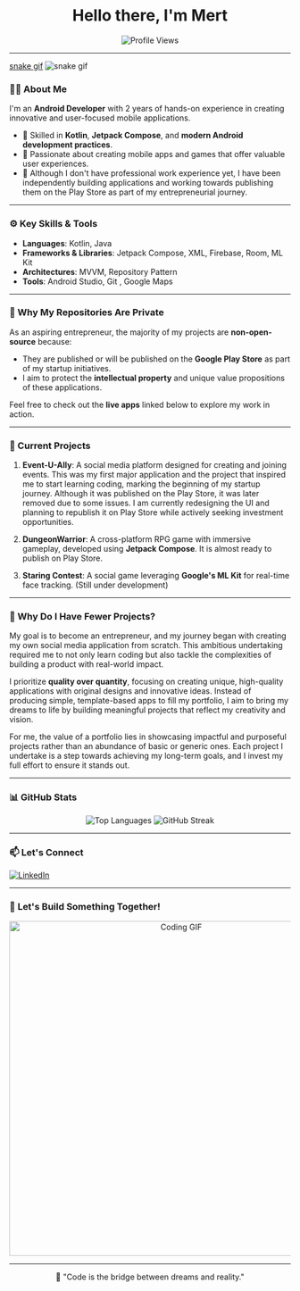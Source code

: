 
<h1 align="center"> Hello there, I'm Mert</h1>

<p align="center">
  <img src="https://komarev.com/ghpvc/?username=troemanes&label=Profile%20Views&color=0e75b6&style=flat" alt="Profile Views" />
</p>

---
[snake gif](https://github.com/mert-unl/mert-unl/blob/main/github-contribution-grid-snake.gif)
![snake gif](https://github.com/mert-unl/mert-unl/blob/output/github-contribution-grid-snake.gif)
### 👨‍💻 About Me  

I'm an **Android Developer** with 2 years of hands-on experience in creating innovative and user-focused mobile applications.  
- 🌟 Skilled in **Kotlin**, **Jetpack Compose**, and **modern Android development practices**.  
- 🚀 Passionate about creating mobile apps and games that offer valuable user experiences.
- 🎯 Although I don't have professional work experience yet, I have been independently building applications and working towards publishing them on the Play Store as part of my entrepreneurial journey.
---

### ⚙️ Key Skills & Tools  

- **Languages**: Kotlin, Java  
- **Frameworks & Libraries**: Jetpack Compose, XML, Firebase, Room, ML Kit  
- **Architectures**: MVVM, Repository Pattern
- **Tools**: Android Studio, Git , Google Maps

---

### 📂 Why My Repositories Are Private  

As an aspiring entrepreneur, the majority of my projects are **non-open-source** because:  
- They are published or will be published on the **Google Play Store** as part of my startup initiatives.  
- I aim to protect the **intellectual property** and unique value propositions of these applications.  

Feel free to check out the **live apps** linked below to explore my work in action.  

---

### 💼 Current Projects  

1. **Event-U-Ally**: A social media platform designed for creating and joining events. This was my first major application and the project that inspired me to start learning coding, marking the beginning of my startup journey. Although it was published on the Play Store, it was later removed due to some issues. I am currently redesigning the UI and planning to republish it on Play Store while actively seeking investment opportunities.

2. **DungeonWarrior**: A cross-platform RPG game with immersive gameplay, developed using **Jetpack Compose**. It is almost ready to publish on Play Store.  

3. **Staring Contest**: A social game leveraging **Google's ML Kit** for real-time face tracking. (Still under development)

---

### 🤔 Why Do I Have Fewer Projects?  

My goal is to become an entrepreneur, and my journey began with creating my own social media application from scratch. This ambitious undertaking required me to not only learn coding but also tackle the complexities of building a product with real-world impact.  

I prioritize **quality over quantity**, focusing on creating unique, high-quality applications with original designs and innovative ideas. Instead of producing simple, template-based apps to fill my portfolio, I aim to bring my dreams to life by building meaningful projects that reflect my creativity and vision.  

For me, the value of a portfolio lies in showcasing impactful and purposeful projects rather than an abundance of basic or generic ones. Each project I undertake is a step towards achieving my long-term goals, and I invest my full effort to ensure it stands out.

----

### 📊 GitHub Stats  

<p align="center">
  <img src="https://github-readme-stats.vercel.app/api/top-langs/?username=troemanes&layout=compact&theme=default" alt="Top Languages" />

  <img src="https://github-readme-streak-stats.herokuapp.com/?user=troemanes&theme=default" alt="GitHub Streak" />
</p>

---

### 📫 Let's Connect  

[![LinkedIn](https://img.shields.io/badge/LinkedIn-%230077B5.svg?style=for-the-badge&logo=linkedin&logoColor=white)](https://www.linkedin.com/in/mert-ünal-androidguy/)
<!--
[![Google Play](https://img.shields.io/badge/Google%20Play-Apps-%234285F4?style=for-the-badge&logo=google-play&logoColor=white)](https://play.google.com/store/apps/developer?id=your-id)  

[![GitHub](https://img.shields.io/badge/GitHub-%2312100E.svg?style=for-the-badge&logo=github&logoColor=white)](https://github.com/troemanes)  
-->
---

### 🚀 **Let's Build Something Together!**  

<p align="center">
  <img src="https://media.giphy.com/media/qgQUggAC3Pfv687qPC/giphy.gif" alt="Coding GIF" width="600" />
</p>

---

<p align="center">
📢 "Code is the bridge between dreams and reality."  
</p>
